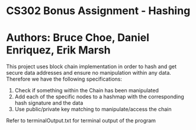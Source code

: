 # CS302 Bonus Assignment - Hashing
# Authors: Bruce Choe, Daniel Enriquez, Erik Marsh

This project uses block chain implementation in order to hash and get secure data addresses and ensure no manipulation within any data. 
Therefore we have the following specifications:
1. Check if something within the Chain has been manipulated 
2. Add each of the specific nodes to a hashmap with the corresponding hash signature and the data 
3. Use public/private key matching to manipulate/access the chain

Refer to terminalOutput.txt for terminal output of the program
